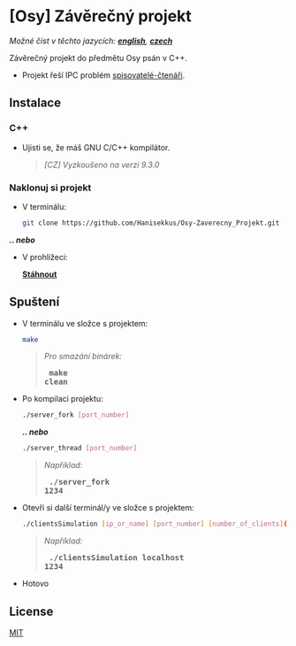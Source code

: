 # [Osy] Závěrečný projekt

*Možné číst v těchto jazycích: [**english**](https://github.com/Hanisekkus/Osy-Zaverecny_Projekt), [**czech**](https://github.com/Hanisekkus/Osy-Zaverecny_Projekt/blob/master/README.cz.md)*

Závěrečný projekt do předmětu Osy psán v C++.
  
* Projekt řeší IPC problém [spisovatelé-čtenáři](https://cs.qwe.wiki/wiki/Readers%E2%80%93writers_problem).

## Instalace

### C++
* Ujisti se, že máš GNU C/C++ kompilátor.
 
  > *[CZ] Vyzkoušeno na verzi 9.3.0*  

### Naklonuj si projekt
* V terminálu:

   ```bash
   git clone https://github.com/Hanisekkus/Osy-Zaverecny_Projekt.git
   ```

**_.. nebo_** 
* V prohlížeci:

   [**Stáhnout**](https://github.com/Hanisekkus/Osy-Zaverecny_Projekt/archive/master.zip)

## Spuštení

* V terminálu ve složce s projektem:

   ```bash
   make
   ```
   
   > *Pro smazání binárek:*
   > **<pre>  make clean</pre>**
   
* Po kompilaci projektu:

  ```bash
  ./server_fork [port_number]
  ```
  **_.. nebo_** 
   ```bash
  ./server_thread [port_number]
  ```
  
  >*Například:*
  >**<pre> ./server_fork 1234</pre>**
  
  
* Otevři si další terminál/y ve složce s projektem:

  ```bash
  ./clientsSimulation [ip_or_name] [port_number] [number_of_clients](volitelné/optional)
  ```
  
  >*Například:*
  >**<pre>  ./clientsSimulation localhost 1234</pre>**

* Hotovo

## License
[MIT](https://choosealicense.com/licenses/mit/)
